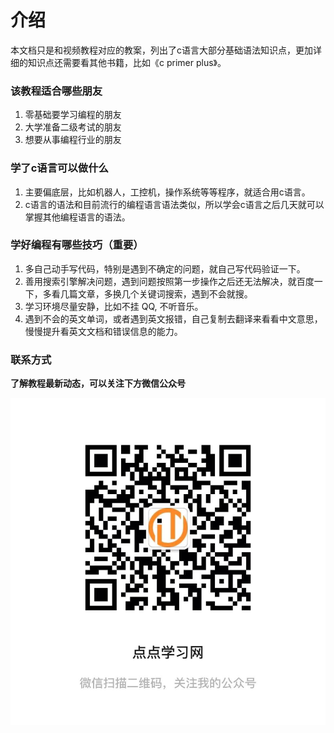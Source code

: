 # 介绍

本文档只是和视频教程对应的教案，列出了c语言大部分基础语法知识点，更加详细的知识点还需要看其他书籍，比如《c primer plus》。


### 该教程适合哪些朋友

1. 零基础要学习编程的朋友
2. 大学准备二级考试的朋友
3. 想要从事编程行业的朋友

### 学了c语言可以做什么

1. 主要偏底层，比如机器人，工控机，操作系统等等程序，就适合用c语言。
2. c语言的语法和目前流行的编程语言语法类似，所以学会c语言之后几天就可以掌握其他编程语言的语法。

### 学好编程有哪些技巧（重要）

1. 多自己动手写代码，特别是遇到不确定的问题，就自己写代码验证一下。
2. 善用搜索引擎解决问题，遇到问题按照第一步操作之后还无法解决，就百度一下，多看几篇文章，多换几个关键词搜索，遇到不会就搜。
3. 学习环境尽量安静，比如不挂 QQ, 不听音乐。
4. 遇到不会的英文单词，或者遇到英文报错，自己复制去翻译来看看中文意思，慢慢提升看英文文档和错误信息的能力。

### 联系方式

**了解教程最新动态，可以关注下方微信公众号**

![](./static/images/5c755a6f135dbda378359675c909929.jpg)

